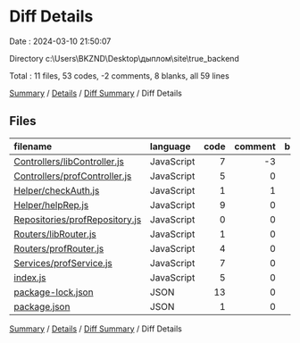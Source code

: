 # Diff Details

Date : 2024-03-10 21:50:07

Directory c:\\Users\\BKZND\\Desktop\\дыплом\\site\\true_backend

Total : 11 files,  53 codes, -2 comments, 8 blanks, all 59 lines

[Summary](results.md) / [Details](details.md) / [Diff Summary](diff.md) / Diff Details

## Files
| filename | language | code | comment | blank | total |
| :--- | :--- | ---: | ---: | ---: | ---: |
| [Controllers/libController.js](/Controllers/libController.js) | JavaScript | 7 | -3 | 0 | 4 |
| [Controllers/profController.js](/Controllers/profController.js) | JavaScript | 5 | 0 | 1 | 6 |
| [Helper/checkAuth.js](/Helper/checkAuth.js) | JavaScript | 1 | 1 | -1 | 1 |
| [Helper/helpRep.js](/Helper/helpRep.js) | JavaScript | 9 | 0 | 2 | 11 |
| [Repositories/profRepository.js](/Repositories/profRepository.js) | JavaScript | 0 | 0 | -1 | -1 |
| [Routers/libRouter.js](/Routers/libRouter.js) | JavaScript | 1 | 0 | 0 | 1 |
| [Routers/profRouter.js](/Routers/profRouter.js) | JavaScript | 4 | 0 | 1 | 5 |
| [Services/profService.js](/Services/profService.js) | JavaScript | 7 | 0 | 2 | 9 |
| [index.js](/index.js) | JavaScript | 5 | 0 | 4 | 9 |
| [package-lock.json](/package-lock.json) | JSON | 13 | 0 | 0 | 13 |
| [package.json](/package.json) | JSON | 1 | 0 | 0 | 1 |

[Summary](results.md) / [Details](details.md) / [Diff Summary](diff.md) / Diff Details
